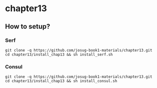 # chapter13

## How to setup?

### Serf
```
git clone -q https://github.com/josug-book1-materials/chapter13.git
cd chapter13/install_chap13 && sh install_serf.sh
```

### Consul
```
git clone -q https://github.com/josug-book1-materials/chapter13.git
cd chapter13/install_chap13 && sh install_consul.sh
```

